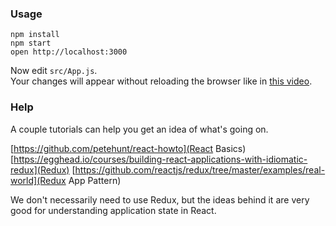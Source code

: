 
### Usage

```
npm install
npm start
open http://localhost:3000
```

Now edit `src/App.js`.  
Your changes will appear without reloading the browser like in [this video](http://vimeo.com/100010922).

### Help
A couple tutorials can help you get an idea of what's going on.

[https://github.com/petehunt/react-howto](React Basics)
[https://egghead.io/courses/building-react-applications-with-idiomatic-redux](Redux)
[https://github.com/reactjs/redux/tree/master/examples/real-world](Redux App Pattern)

We don't necessarily need to use Redux, but the ideas behind it are very good for understanding application state in React.
